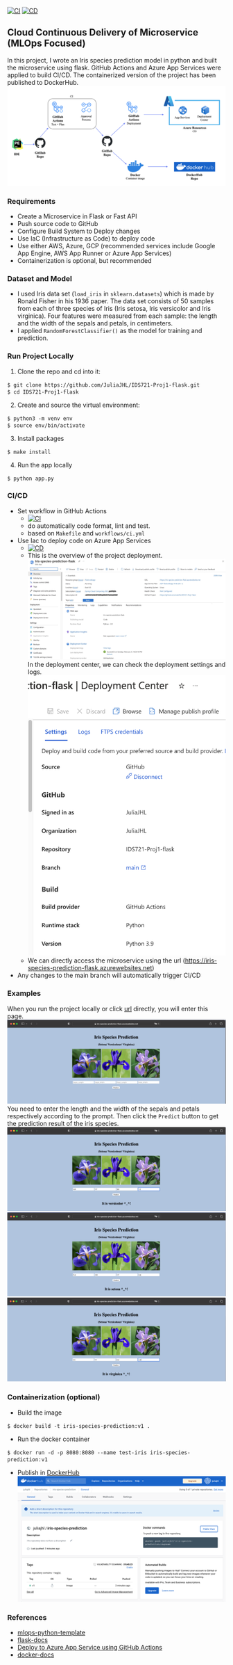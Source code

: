 [![CI](https://github.com/JuliaJHL/IDS721-Proj1-flask/actions/workflows/ci.yml/badge.svg)](https://github.com/JuliaJHL/IDS721-Proj1-flask/actions/workflows/ci.yml)
[![CD](https://github.com/JuliaJHL/IDS721-Proj1-flask/actions/workflows/main_iris-species-prediction-flask.yml/badge.svg)](https://github.com/JuliaJHL/IDS721-Proj1-flask/actions/workflows/main_iris-species-prediction-flask.yml)
## Cloud Continuous Delivery of Microservice (MLOps Focused)

In this project, I wrote an Iris species prediction model in python and built the microservice using flask. GitHub Actions and Azure App Services were applied to build CI/CD. The containerized version of the project has been published to DockerHub. 
![structure](https://github.com/JuliaJHL/imgs_readme/blob/main/ids721proj1/structure.png)

### Requirements
* Create a Microservice in Flask or Fast API
* Push source code to GitHub
* Configure Build System to Deploy changes
* Use IaC (Infrastructure as Code) to deploy code
* Use either AWS, Azure, GCP (recommended services include Google App Engine, AWS App Runner or Azure App Services)
* Containerization is optional, but recommended

### Dataset and Model
* I used Iris data set (`load_iris` in `sklearn.datasets`) which is made by Ronald Fisher in his 1936 paper. The data set consists of 50 samples from each of three species of Iris (Iris setosa, Iris versicolor and Iris virginica). Four features were measured from each sample: the length and the width of the sepals and petals, in centimeters. 
* I applied `RandomForestClassifier()` as the model for training and prediction.

### Run Project Locally
1. Clone the repo and cd into it:
```
$ git clone https://github.com/JuliaJHL/IDS721-Proj1-flask.git
$ cd IDS721-Proj1-flask
```
2. Create and source the virtual environment:
```
$ python3 -m venv env
$ source env/bin/activate
```
3. Install packages
```
$ make install
```
4. Run the app locally
```
$ python app.py
```

### CI/CD
* Set workflow in GitHub Actions 
  * [![CI](https://github.com/JuliaJHL/IDS721-Proj1-flask/actions/workflows/ci.yml/badge.svg)](https://github.com/JuliaJHL/IDS721-Proj1-flask/actions/workflows/ci.yml)
  * do automatically code format, lint and test.
  * based on `Makefile` and `workflows/ci.yml`
* Use Iac to deploy code on Azure App Services
  * [![CD](https://github.com/JuliaJHL/IDS721-Proj1-flask/actions/workflows/main_iris-species-prediction-flask.yml/badge.svg)](https://github.com/JuliaJHL/IDS721-Proj1-flask/actions/workflows/main_iris-species-prediction-flask.yml)
  * This is the overview of the project deployment. 
    ![azure](https://github.com/JuliaJHL/imgs_readme/blob/main/ids721proj1/overview.jpg)
    In the deployment center, we can check the deployment settings and logs.
    ![deployment](https://github.com/JuliaJHL/imgs_readme/blob/main/ids721proj1/deployment.png)
  * We can directly access the microservice using the url (https://iris-species-prediction-flask.azurewebsites.net) 
* Any changes to the main branch will automatically trigger CI/CD

### Examples
When you run the project locally or click [url](https://iris-species-prediction-flask.azurewebsites.net) directly, you will enter this page. 
![start](https://github.com/JuliaJHL/imgs_readme/blob/main/ids721proj1/start.png)
You need to enter the length and the width of the sepals and petals respectively according to the prompt. Then click the  `Predict` button to get the prediction result of the iris species.
![r1](https://github.com/JuliaJHL/imgs_readme/blob/main/ids721proj1/r1.png)
![r2](https://github.com/JuliaJHL/imgs_readme/blob/main/ids721proj1/r2.png)
![r3](https://github.com/JuliaJHL/imgs_readme/blob/main/ids721proj1/r3.png)

### Containerization (optional)
* Build the image 
```
$ docker build -t iris-species-prediction:v1 .
```
* Run the docker container
```
$ docker run -d -p 8080:8080 --name test-iris iris-species-prediction:v1
```
* Publish in [DockerHub](https://hub.docker.com/repository/docker/juliajhl/iris-species-prediction/general)
   ![docker](https://github.com/JuliaJHL/imgs_readme/blob/main/ids721proj1/docker.png)

### References
* [mlops-python-template](https://github.com/nogibjj/python-template)
* [flask-docs](https://flask.palletsprojects.com/en/2.2.x/)
* [Deploy to Azure App Service using GitHub Actions](https://learn.microsoft.com/en-us/azure/app-service/deploy-github-actions?tabs=applevel)
* [docker-docs](https://docs.docker.com/docker-hub/)